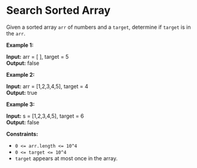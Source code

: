 # Search Sorted Array
  
Given a sorted array `arr` of numbers and a `target`, determine if `target` is in the `arr`.  
  
**Example 1:**  
  
**Input:** arr = [ ], target = 5  
**Output:** false  
  
**Example 2:**  
  
**Input:** arr = [1,2,3,4,5], target = 4  
**Output:** true  
  
**Example 3:**  
  
**Input:** s = [1,2,3,4,5], target = 6  
**Output:** false  
  
**Constraints:**  
  
- `0 <= arr.length <= 10^4`
- `0 <= target <= 10^4`
- `target` appears at most once in the array.